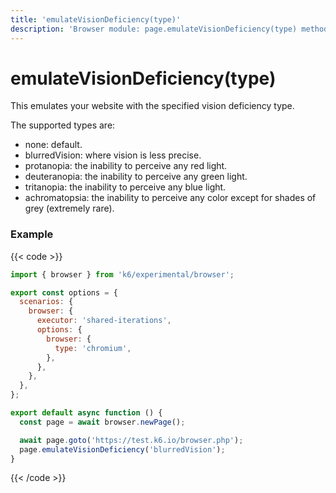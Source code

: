 ```yaml
---
title: 'emulateVisionDeficiency(type)'
description: 'Browser module: page.emulateVisionDeficiency(type) method'
---
```


# emulateVisionDeficiency(type)

This emulates your website with the specified vision deficiency type.

The supported types are:

- none: default.
- blurredVision: where vision is less precise.
- protanopia: the inability to perceive any red light.
- deuteranopia: the inability to perceive any green light.
- tritanopia: the inability to perceive any blue light.
- achromatopsia: the inability to perceive any color except for shades of grey (extremely rare).

### Example

{{< code >}}

```javascript
import { browser } from 'k6/experimental/browser';

export const options = {
  scenarios: {
    browser: {
      executor: 'shared-iterations',
      options: {
        browser: {
          type: 'chromium',
        },
      },
    },
  },
};

export default async function () {
  const page = await browser.newPage();

  await page.goto('https://test.k6.io/browser.php');
  page.emulateVisionDeficiency('blurredVision');
}
```

{{< /code >}}
